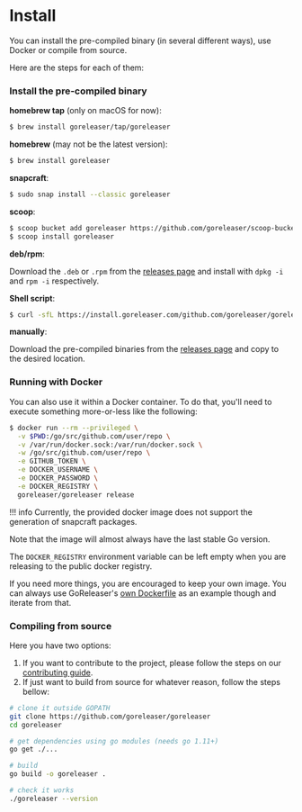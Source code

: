 # Install

You can install the pre-compiled binary (in several different ways),
use Docker or compile from source.

Here are the steps for each of them:

### Install the pre-compiled binary

**homebrew tap** (only on macOS for now):

```sh
$ brew install goreleaser/tap/goreleaser
```

**homebrew** (may not be the latest version):

```sh
$ brew install goreleaser
```

**snapcraft**:

```sh
$ sudo snap install --classic goreleaser
```

**scoop**:

```sh
$ scoop bucket add goreleaser https://github.com/goreleaser/scoop-bucket.git
$ scoop install goreleaser
```

**deb/rpm**:

Download the `.deb` or `.rpm` from the [releases page][releases] and
install with `dpkg -i` and `rpm -i` respectively.

**Shell script**:

```sh
$ curl -sfL https://install.goreleaser.com/github.com/goreleaser/goreleaser.sh | sh
```

**manually**:

Download the pre-compiled binaries from the [releases page][releases] and
copy to the desired location.

### Running with Docker

You can also use it within a Docker container. To do that, you'll need to
execute something more-or-less like the following:

```sh
$ docker run --rm --privileged \
  -v $PWD:/go/src/github.com/user/repo \
  -v /var/run/docker.sock:/var/run/docker.sock \
  -w /go/src/github.com/user/repo \
  -e GITHUB_TOKEN \
  -e DOCKER_USERNAME \
  -e DOCKER_PASSWORD \
  -e DOCKER_REGISTRY \
  goreleaser/goreleaser release
```

!!! info
    Currently, the provided docker image does not support
    the generation of snapcraft packages.

Note that the image will almost always have the last stable Go version.

The `DOCKER_REGISTRY` environment variable can be left empty when you are
releasing to the public docker registry.

If you need more things, you are encouraged to keep your own image. You can
always use GoReleaser's [own Dockerfile][dockerfile] as an example though
and iterate from that.

[dockerfile]: https://github.com/goreleaser/goreleaser/blob/master/Dockerfile
[releases]: https://github.com/goreleaser/goreleaser/releases

### Compiling from source

Here you have two options:

1. If you want to contribute to the project, please follow the
steps on our [contributing guide](/contributing).
2. If just want to build from source for whatever reason, follow the steps
bellow:

```sh
# clone it outside GOPATH
git clone https://github.com/goreleaser/goreleaser
cd goreleaser

# get dependencies using go modules (needs go 1.11+)
go get ./...

# build
go build -o goreleaser .

# check it works
./goreleaser --version
```
